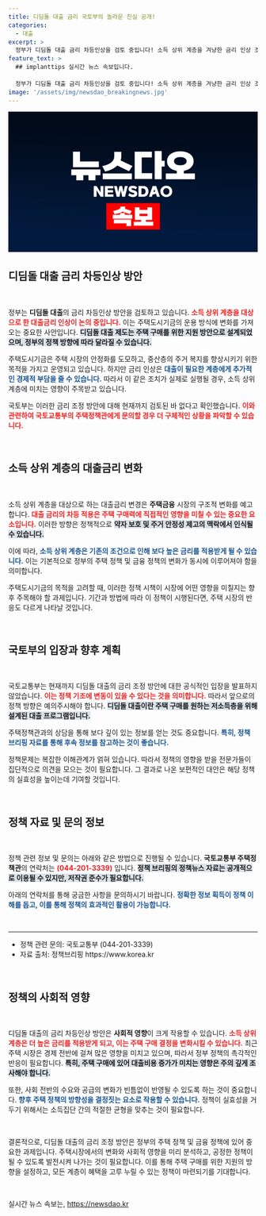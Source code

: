 ```yaml
---
title: 디딤돌 대출 금리 국토부의 놀라운 진실 공개!
categories:
  - 대출
excerpt: >
  정부가 디딤돌 대출 금리 차등인상을 검토 중입니다! 소득 상위 계층을 겨냥한 금리 인상 조치가 어떻게 주택 시장에 영향을 미칠지 궁금하지 않으신가요? 클릭해 자세한 내용을 확인하세요!
feature_text: >
  ## implanttips 실시간 뉴스 속보입니다.

  정부가 디딤돌 대출 금리 차등인상을 검토 중입니다! 소득 상위 계층을 겨냥한 금리 인상 조치가 어떻게 주택 시장에 영향을 미칠지 궁금하지 않으신가요? 클릭해 자세한 내용을 확인하세요!
image: '/assets/img/newsdao_breakingnews.jpg'
---
```


<p><img src="/assets/img/newsdao_breakingnews.jpg" alt="implanttips 속보" /></p>

<h2 data-ke-size="size26">디딤돌 대출 금리 차등인상 방안</h2>

<p data-ke-size="size16">&nbsp;</p>

<p>정부는 <b>디딤돌 대출</b>의 금리 차등인상 방안을 검토하고 있습니다. <b><span style="color: #ee2323;">소득 상위 계층을 대상으로 한 대출금리 인상이 논의 중입니다.</span></b> 이는 주택도시기금의 운용 방식에 변화를 가져오는 중요한 사안입니다. <b><span style="background-color: #21538527;">디딤돌 대출 제도는 주택 구매를 위한 지원 방안으로 설계되었으며, 정부의 정책 방향에 따라 달라질 수 있습니다.</span></b> </p>

<p>주택도시기금은 주택 시장의 안정화를 도모하고, 중산층의 주거 복지를 향상시키기 위한 목적을 가지고 운영되고 있습니다. 하지만 금리 인상은 <b><span style="color: #1a5490;">대출이 필요한 계층에게 추가적인 경제적 부담을 줄 수 있습니다.</span></b> 따라서 이 같은 조치가 실제로 실행될 경우, 소득 상위 계층에 미치는 영향이 주목받고 있습니다. </p>

<p>국토부는 이러한 금리 조정 방안에 대해 현재까지 검토된 바 없다고 확인했습니다. <b><span style="color: #ee2323;">이와 관련하여 국토교통부의 주택정책관에게 문의할 경우 더 구체적인 상황을 파악할 수 있습니다.</span></b> </p>

<p data-ke-size="size16">&nbsp;</p>

<h2 data-ke-size="size26">소득 상위 계층의 대출금리 변화</h2>

<p data-ke-size="size16">&nbsp;</p>

<p>소득 상위 계층을 대상으로 하는 대출금리 변경은 <b>주택금융</b> 시장의 구조적 변화를 예고합니다. <b><span style="color: #ee2323;">대출 금리의 차등 적용은 주택 구매력에 직접적인 영향을 미칠 수 있는 중요한 요소입니다.</span></b> 이러한 방향은 정책적으로 <b><span style="background-color: #21538527;">약자 보호 및 주거 안정성 제고의 맥락에서 인식될 수 있습니다.</span></b> </p>

<p>이에 따라, <b><span style="color: #1a5490;">소득 상위 계층은 기존의 조건으로 인해 보다 높은 금리를 적용받게 될 수 있습니다.</span></b> 이는 기본적으로 정부의 주택 정책 및 금융 정책의 변화가 동시에 이루어져야 함을 의미합니다. </p>

<p>주택도시기금의 목적을 고려할 때, 이러한 정책 시책이 시장에 어떤 영향을 미칠지는 향후 주목해야 할 과제입니다. 기간과 방법에 따라 이 정책이 시행된다면, 주택 시장의 반응도 다르게 나타날 것입니다. </p>

<p data-ke-size="size16">&nbsp;</p>

<h2 data-ke-size="size26">국토부의 입장과 향후 계획</h2>

<p data-ke-size="size16">&nbsp;</p>

<p>국토교통부는 현재까지 디딤돌 대출의 금리 조정 방안에 대한 공식적인 입장을 발표하지 않았습니다. <b><span style="color: #ee2323;">이는 정책 기조에 변동이 있을 수 있다는 것을 의미합니다.</span></b> 따라서 앞으로의 정책 방향은 예의주시해야 합니다. <b><span style="background-color: #21538527;">디딤돌 대출이란 주택 구매를 원하는 저소득층을 위해 설계된 대출 프로그램입니다.</span></b></p>

<p>주택정책관과의 상담을 통해 보다 깊이 있는 정보를 얻는 것도 중요합니다. <b><span style="color: #1a5490;">특히, 정책 브리핑 자료를 통해 후속 정보를 참고하는 것이 좋습니다.</span></b> </p>

<p>정책문제는 복잡한 이해관계가 얽혀 있습니다. 따라서 정책의 영향을 받을 전문가들이 집단적으로 의견을 모으는 것이 필요합니다. 그 결과로 나온 보편적인 대안은 해당 정책의 실효성을 높이는데 기여할 것입니다. </p>

<p data-ke-size="size16">&nbsp;</p>

<h2 data-ke-size="size26">정책 자료 및 문의 정보</h2>

<p data-ke-size="size16">&nbsp;</p>

<p>정책 관련 정보 및 문의는 아래와 같은 방법으로 진행될 수 있습니다. <b>국토교통부 주택정책관</b>의 연락처는 <b><span style="color: #ee2323;">(044-201-3339)</span></b> 입니다. <b><span style="background-color: #21538527;">정책 브리핑의 정책뉴스 자료는 공개적으로 이용될 수 있지만, 저작권 준수가 필요합니다.</span></b></p>

<p>아래의 연락처를 통해 궁금한 사항을 문의하시기 바랍니다. <b><span style="color: #1a5490;">정확한 정보 획득이 정책 이해를 돕고, 이를 통해 정책의 효과적인 활용이 가능합니다.</span></b></p>

<p data-ke-size="size16">&nbsp;</p>

<hr />

<ul>
  <li>정책 관련 문의: 국토교통부 (044-201-3339)</li>
  <li>자료 출처: 정책브리핑 https://www.korea.kr</li>
</ul> 

<p data-ke-size="size16">&nbsp;</p>

<h2 data-ke-size="size26">정책의 사회적 영향</h2>

<p data-ke-size="size16">&nbsp;</p>

<p>디딤돌 대출의 금리 차등인상 방안은 <b>사회적 영향</b>이 크게 작용할 수 있습니다. <b><span style="color: #ee2323;">소득 상위 계층은 더 높은 금리를 적용받게 되고, 이는 주택 구매 결정을 변화시킬 수 있습니다.</span></b> 최근 주택 시장은 경제 전반에 걸쳐 많은 영향을 미치고 있으며, 따라서 정부 정책의 촉각적인 반응이 필요합니다. <b><span style="background-color: #21538527;">특히, 주택 구매에 있어 대출비용 증가가 미치는 영향은 주의 깊게 조사해야 합니다.</span></b> </p>

<p>또한, 사회 전반의 수요와 공급의 변화가 빈틈없이 반영될 수 있도록 하는 것이 중요합니다. <b><span style="color: #1a5490;">향후 주택 정책의 방향성을 결정짓는 요소로 작용할 수 있습니다.</span></b> 정책이 실효성을 거두기 위해서는 소득집단 간의 적절한 균형을 맞추는 것이 필요합니다. </p>

<p data-ke-size="size16">&nbsp;</p>

<p>결론적으로, 디딤돌 대출의 금리 조정 방안은 정부의 주택 정책 및 금융 정책에 있어 중요한 과제입니다. 주택시장에서의 변화와 사회적 영향을 미리 분석하고, 공정한 정책이 될 수 있도록 발전시켜 나가는 것이 필요합니다. 이를 통해 주택 구매를 위한 지원의 방향을 설정하고, 모든 계층이 혜택을 고루 누릴 수 있는 정책이 마련되기를 기대합니다. </p>

<p data-ke-size="size16">&nbsp;</p>
실시간 뉴스 속보는, <a href="https://newsdao.kr" rel="dofollow">https://newsdao.kr</a>


